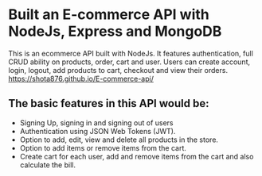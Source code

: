 # Built an E-commerce API with NodeJs, Express and MongoDB

This is an ecommerce API built with NodeJs. It features authentication, full CRUD ability on products, order, cart and user. Users can create account, login, logout, add products to cart, checkout and view their orders.
https://shota876.github.io/E-commerce-api/

## The basic features in this API would be:

- Signing Up, signing in and signing out of users
- Authentication using JSON Web Tokens (JWT).
- Option to add, edit, view and delete all products in the store.
- Option to add items or remove items from the cart.
- Create cart for each user, add and remove items from the cart and also calculate the bill.
